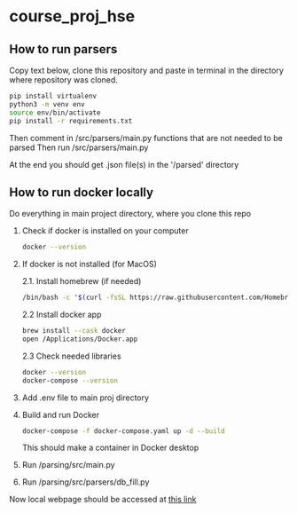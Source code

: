 # course_proj_hse

## How to run parsers

Copy text below, clone this repository and paste in terminal in the directory where repository was cloned.

```bash
pip install virtualenv
python3 -m venv env
source env/bin/activate
pip install -r requirements.txt
```

Then comment in /src/parsers/main.py functions that are not needed to be parsed
Then run /src/parsers/main.py

At the end you should get .json file(s) in the '/parsed' directory

## How to run docker locally

Do everything in main project directory, where you clone this repo

1. Check if docker is installed on your computer

    ```bash
    docker --version
    ```

2. If docker is not installed (for MacOS)

    2.1. Install homebrew (if needed)

    ```bash
    /bin/bash -c "$(curl -fsSL https://raw.githubusercontent.com/Homebrew/install/HEAD/install.sh)"
    ```

    2.2 Install docker app

    ```bash
    brew install --cask docker
    open /Applications/Docker.app
    ```

    2.3 Check needed libraries

    ```bash
    docker --version
    docker-compose --version
    ```

3. Add .env file to main proj directory

4. Build and run Docker

    ```bash
    docker-compose -f docker-compose.yaml up -d --build
    ```

    This should make a container in Docker desktop

5. Run /parsing/src/main.py
6. Run /parsing/src/parsers/db_fill.py

Now local webpage should be accessed at [this link](http://localhost:8000)
